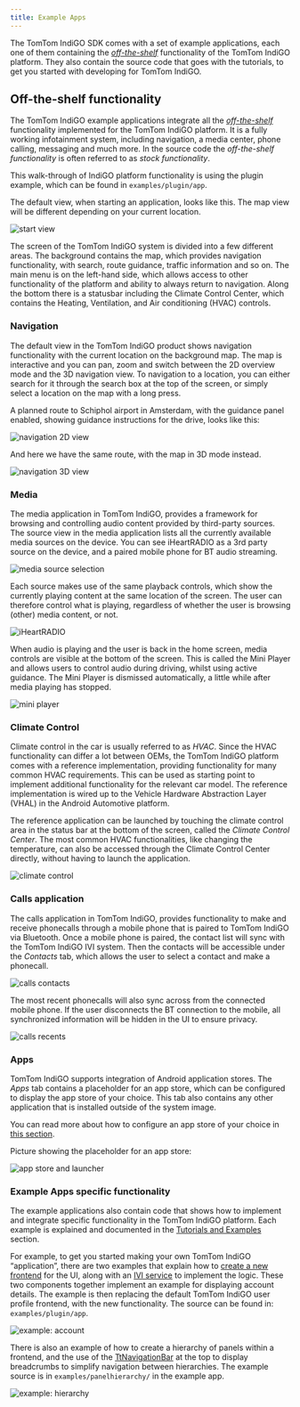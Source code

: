 ```yaml
---
title: Example Apps
---
```


The TomTom IndiGO SDK comes with a set of example applications, each one of them containing the
[_off-the-shelf_](/tomtom-indigo/documentation/development/introduction#off-the-shelf-components-or-stock-components)
functionality of the TomTom IndiGO platform. They also contain the source code that goes with the
tutorials, to get you started with developing for TomTom IndiGO.

## Off-the-shelf functionality

The TomTom IndiGO example applications integrate all the
[_off-the-shelf_](/tomtom-indigo/documentation/development/introduction#off-the-shelf-components-or-stock-components)
functionality implemented for the TomTom IndiGO platform. It is a fully working infotainment 
system, including navigation, a media center, phone calling, messaging and much more. In the 
source code the _off-the-shelf functionality_ is often referred to as _stock functionality_.

This walk-through of IndiGO platform functionality is using the plugin example, which can be found 
in `examples/plugin/app`.

The default view, when starting an application, looks like this. The map view will be
different depending on your current location.

![start view](images/tomtom-indigo_amsterdam_map.png)

The screen of the TomTom IndiGO system is divided into a few different areas. The background
contains the map, which provides navigation functionality, with search, route guidance, traffic
information and so on. The main menu is on the left-hand side, which allows access to other
functionality of the platform and ability to always return to navigation. Along the bottom there
is a statusbar including the Climate Control Center, which contains the Heating, Ventilation, and
Air conditioning (HVAC) controls.

### Navigation

The default view in the TomTom IndiGO product shows navigation functionality with the current
location on the background map. The map is interactive and you can pan, zoom and switch between the
2D overview mode and the 3D navigation view. To navigation to a location, you can either search for
it through the search box at the top of the screen, or simply select a location on the map with a
long press.

A planned route to Schiphol airport in Amsterdam, with the guidance panel enabled, showing
guidance instructions for the drive, looks like this:

![navigation 2D view](images/navigation_route_to_schiphol_2D.png)

And here we have the same route, with the map in 3D mode instead.

![navigation 3D view](images/navigation_route_to_schiphol_3D.png)

### Media

The media application in TomTom IndiGO, provides a framework for browsing and controlling audio
content provided by third-party sources. The source view in the media application lists all the
currently available media sources on the device. You can see iHeartRADIO as a 3rd party source on
the device, and a paired mobile phone for BT audio streaming.

![media source selection](images/media_source_selection.png)

Each source makes use of the same playback controls, which show the currently playing content at
the same location of the screen. The user can therefore control what is playing, regardless of
whether the user is browsing (other) media content, or not.

![iHeartRADIO](images/media_iheartradio.png)

When audio is playing and the user is back in the home screen, media controls are visible at the
bottom of the screen. This is called the Mini Player and allows users to control audio during
driving, whilst using active guidance. The Mini Player is dismissed automatically, a little while
after media playing has stopped.

![mini player](images/media_mini_player.png)

### Climate Control

Climate control in the car is usually referred to as _HVAC_. Since the HVAC functionality can
differ a lot between OEMs, the TomTom IndiGO platform comes with a reference implementation,
providing functionality for many common HVAC requirements. This can be used as starting point to
implement additional functionality for the relevant car model. The reference implementation is
wired up to the Vehicle Hardware Abstraction Layer (VHAL) in the Android Automotive platform.

The reference application can be launched by touching the climate control area in the status bar
at the bottom of the screen, called the _Climate Control Center_. The most common HVAC
functionalities, like changing the temperature, can also be accessed through the Climate Control
Center directly, without having to launch the application.

![climate control](images/climate_control.png)

### Calls application

The calls application in TomTom IndiGO, provides functionality to make and receive phonecalls
through a mobile phone that is paired to TomTom IndiGO via Bluetooth. Once a mobile phone is 
paired, the contact list will sync with the TomTom IndiGO IVI system. Then the contacts will be 
accessible under the _Contacts_ tab, which allows the user to select a contact and make a 
phonecall.

![calls contacts](images/calls_contacts.png)

The most recent phonecalls will also sync across from the connected mobile phone. If the user
disconnects the BT connection to the mobile, all synchronized information will be hidden in the UI
to ensure privacy.

![calls recents](images/calls_recents.png)

### Apps

TomTom IndiGO supports integration of Android application stores. The _Apps_ tab contains a
placeholder for an app store, which can be configured to display the app store of your choice. This
tab also contains any other application that is installed outside of the system image.

You can read more about how to configure an app store of your choice in
[this section](/tomtom-indigo/documentation/tutorials-and-examples/setup/configure-an-app-store).

Picture showing the placeholder for an app store:

![app store and launcher](images/app_store.png)

### Example Apps specific functionality

The example applications also contain code that shows how to implement and integrate specific
functionality in the TomTom IndiGO platform. Each example is explained and documented in the
[Tutorials and Examples](/tomtom-indigo/documentation/tutorials-and-examples/overview) section.

For example, to get you started making your own TomTom IndiGO “application”, there are two examples
that explain how to
[create a new frontend](/tomtom-indigo/documentation/tutorials-and-examples/basics/create-a-frontend-plugin)
for the UI, along with an
[IVI service](/tomtom-indigo/documentation/tutorials-and-examples/basics/create-an-ivi-service)
to implement the logic.
These two components together implement an example for displaying account details. The example is
then replacing the default TomTom IndiGO user profile frontend, with the new functionality. The 
source can be found in: `examples/plugin/app`.

![example: account](images/example_account.png)

There is also an example of how to create a hierarchy of panels within a frontend, and the use of
the [TtNavigationBar](TTIVI_ANDROID_TOOLS_API) at the top to display breadcrumbs to simplify
navigation between hierarchies. The example source is in `examples/panelhierarchy/` in the
example app.

![example: hierarchy](images/example_hierarchy.png)
